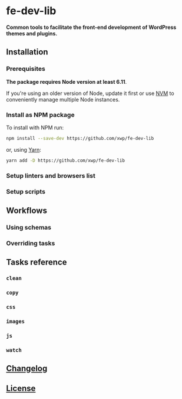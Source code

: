 fe-dev-lib
==========

**Common tools to facilitate the front-end development of WordPress themes and plugins.**

## Installation

### Prerequisites

**The package requires Node version at least 6.11**.

If you're using an older version of Node, update it first
or use [NVM](https://github.com/creationix/nvm) to conveniently manage multiple Node instances.

### Install as NPM package

To install with NPM run:

```bash
npm install --save-dev https://github.com/xwp/fe-dev-lib 
```

or, using [Yarn](https://yarnpkg.com):

```bash
yarn add -D https://github.com/xwp/fe-dev-lib 
```

### Setup linters and browsers list


### Setup scripts


## Workflows


### Using schemas


### Overriding tasks


## Tasks reference

### `clean`
### `copy`
### `css`
### `images`
### `js`
### `watch`

## [Changelog](CHANGELOG.md)

## [License](LICENSE)
